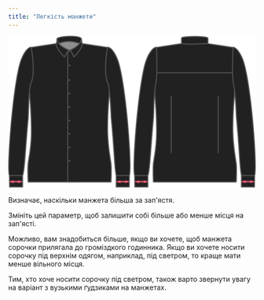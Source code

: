 ```yaml
---
title: "Легкість манжети"
---
```


![Легкість манжети](cuffease.svg)

Визначає, наскільки манжета більша за зап'ястя.

Змініть цей параметр, щоб залишити собі більше або менше місця на зап'ясті.

<Note>

Можливо, вам знадобиться більше, якщо ви хочете, щоб манжета сорочки прилягала до громіздкого годинника. Якщо ви хочете носити сорочку під верхнім одягом, наприклад, під светром, то краще мати менше вільного місця.

Тим, хто хоче носити сорочку під светром, також варто звернути увагу на варіант з вузькими ґудзиками на манжетах.

</Note>




